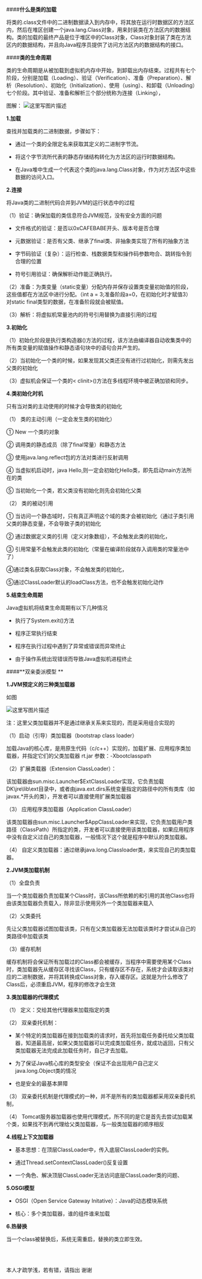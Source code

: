 ####**什么是类的加载**

将类的.class文件中的二进制数据读入到内存中，将其放在运行时数据区的方法区内，然后在堆区创建一个java.lang.Class对象，用来封装类在方法区内的数据结构。类的加载的最终产品是位于堆区中的Class对象，Class对象封装了类在方法区内的数据结构，并且向Java程序员提供了访问方法区内的数据结构的接口。

####**类的生命周期**

类的生命周期是从被加载到虚拟机内存中开始，到卸载出内存结束。过程共有七个阶段，分别是加载（Loading）、验证（Verification）、准备（Preparation）、解析（Resolution）、初始化（Initialization）、使用（using）、和卸载（Unloading）七个阶段。其中验证、准备和解析三个部分统称为连接（Linking），

图解：
![这里写图片描述](http://img.blog.csdn.net/20170624195020133?watermark/2/text/aHR0cDovL2Jsb2cuY3Nkbi5uZXQvYmFpeWVfeGluZw==/font/5a6L5L2T/fontsize/400/fill/I0JBQkFCMA==/dissolve/70/gravity/SouthEast)

**1.加载**

查找并加载类的二进制数据，步骤如下：

* 通过一个类的全限定名来获取其定义的二进制字节流。

* 将这个字节流所代表的静态存储结构转化为方法区的运行时数据结构。

* 在Java堆中生成一个代表这个类的java.lang.Class对象，作为对方法区中这些数据的访问入口。

**2.连接**

将Java类的二进制代码合并到JVM的运行状态中的过程

（1）验证：确保加载的类信息符合JVM规范，没有安全方面的问题

* 文件格式的验证：是否以0xCAFEBABE开头、版本号是否合理

* 元数据验证：是否有父类、继承了final类、非抽象类实现了所有的抽象方法

* 字节码验证（复杂）：运行检查、栈数据类型和操作码参数吻合、跳转指令到合理的位置

* 符号引用验证：确保解析动作能正确执行。

（2）准备：为类变量（static变量）分配内存并保存设置类变量初始值的阶段，这些值都在方法区中进行分配。（int a = 3;准备阶段a=0，在初始化时才赋值3）对static final类型的数据，在准备阶段就会被赋值。

（3）解析：将虚拟机常量池内的符号引用替换为直接引用的过程

**3.初始化**

（1）初始化阶段是执行类构造器<clinit>()方法的过程，该方法由编译器自动收集类中的所有类变量的赋值操作和静态语句块中的语句合并产生的。

（2）当初始化一个类的时候，如果发现其父类还没有进行过初始化，则需先发出父类的初始化

（3）虚拟机会保证一个类的< clinit>()方法在多线程环境中被正确加锁和同步。

**4.类初始化时机**

只有当对类的主动使用的时候才会导致类的初始化

（1）	类的主动引用（一定会发生类的初始化）

①	New 一个类的对象

②	调用类的静态成员（除了final常量）和静态方法

③	使用java.lang.reflect包的方法对类进行反射调用

④	当虚拟机启动时，java Hello,则一定会初始化Hello类，即先启动main方法所在的类

⑤	当初始化一个类，若父类没有初始化则先会初始化父类

（2）	类的被动引用

①	当访问一个静态域时，只有真正声明这个域的类才会被初始化（通过子类引用父类的静态变量，不会导致子类的初始化

②	通过数据定义类的引用（定义对象数组），不会触发此类的初始化，

③	引用常量不会触发此类的初始化（常量在编译阶段就存入调用类的常量池中了）

④通过类名获取Class对象，不会触发类的初始化，

⑤通过ClassLoader默认的loadClass方法，也不会触发初始化动作


**5.结束生命周期**

Java虚拟机将结束生命周期有以下几种情况

* 执行了System.exit()方法

* 程序正常执行结束

* 程序在执行过程中遇到了异常或错误而异常终止

* 由于操作系统出现错误而导致Java虚拟机进程终止


####**双亲委派模型 **

**1.JVM预定义的三种类加载器**

如图

![这里写图片描述](http://img.blog.csdn.net/20170624200131269?watermark/2/text/aHR0cDovL2Jsb2cuY3Nkbi5uZXQvYmFpeWVfeGluZw==/font/5a6L5L2T/fontsize/400/fill/I0JBQkFCMA==/dissolve/70/gravity/SouthEast)

注：这里父类加载器并不是通过继承关系来实现的，而是采用组合实现的

（1）启动（引导）类加载器（bootstrap class loader）

加载Java的核心库，是用原生代码（c/c++）实现的，加载扩展、应用程序类加载器，并指定它们的父类加载器  rt.jar  参数：-Xbootclasspath

（2）扩展类载器（Extension ClassLoader）：

该加载器由sun.misc.Launcher$ExtClassLoader实现，它负责加载DK\jre\lib\ext目录中，或者由java.ext.dirs系统变量指定的路径中的所有类库（如javax.*开头的类），开发者可以直接使用扩展类加载器

（3）	应用程序类加载器（Application ClassLoader）

该类加载器由sun.misc.Launcher$AppClassLoader来实现，它负责加载用户类路径（ClassPath）所指定的类，开发者可以直接使用该类加载器，如果应用程序中没有自定义过自己的类加载器，一般情况下这个就是程序中默认的类加载器。

（4）	自定义类加载器：通过继承java.long.Classloader类，来实现自己的类加载器。


**2.JVM类加载机制**

（1）全盘负责

当一个类加载器负责加载某个Class时，该Class所依赖的和引用的其他Class也将由该类加载器负责载入，除非显示使用另外一个类加载器来载入

（2）父类委托

先让父类加载器试图加载该类，只有在父类加载器无法加载该类时才尝试从自己的类路径中加载该类

（3）缓存机制

缓存机制将会保证所有加载过的Class都会被缓存，当程序中需要使用某个Class时，类加载器先从缓存区寻找该Class，只有缓存区不存在，系统才会读取该类对应的二进制数据，并将其转换成Class对象，存入缓存区。这就是为什么修改了Class后，必须重启JVM，程序的修改才会生效

**3.类加载器的代理模式**

（1）	定义：交给其他代理器来加载指定的类

（2）	双亲委托机制：

* 某个特定的类加载器在接到加载类的请求时，首先将加载任务委托给父类加载器，知道最高层，如果父类加载器可以完成类加载任务，就成功返回，只有父类加载器无法完成此加载任务时，自己才去加载。

* 为了保证Java核心库的类型安全（保证不会出现用户自己定义java.long.Object类的情况

* 也是安全的最基本屏障

（3）	双亲委托机制是代理模式的一种，并不是所有的类加载器都采用双亲委托机
制，

（4）	Tomcat服务器加载器也使用代理模式，所不同的是它是首先去尝试加载某个类，如果找不到再代理给父类加载器，与一般类加载器的顺序相反

**4.线程上下文加载器**

* 基本思想：在顶层ClassLoader中，传入底层ClassLoader的实例。

* 通过Thread.setContextClassLoader()反复设置

* 一个角色、解决顶层ClassLoader无法访问底层ClassLoader类的问题、


**5.OSGI模型** 

* OSGI（Open Service Gateway Initative）：Java的动态模块系统

* 核心：多个类加载器，谁的组件谁来加载

**6.热替换**

当一个class被替换后，系统无需重启，替换的类立即生效。


<br>
<br>

本人才疏学浅，若有错，请指出
谢谢